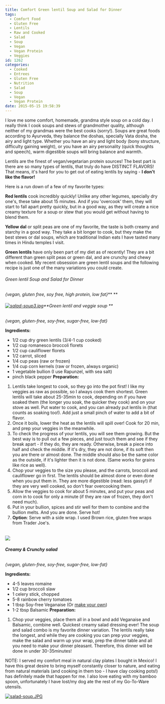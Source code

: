 ```yaml
---
title: Comfort Green lentil Soup and Salad for Dinner
tags:
  - Comfort Food
  - Gluten Free
  - Lentils
  - Raw and Cooked
  - Salad
  - Soup
  - Vegan
  - Vegan Protein
  - Veggies
id: 1262
categories:
  - Cooked
  - Entrees
  - Gluten Free
  - Nutrition
  - Salad
  - Soup
  - Vegan
  - Vegan Protein
date: 2015-05-15 19:58:39
---
```


I love me some comfort, homemade, grandma style soup on a cold day. I really think I cook soups and stews of grandmother quality, although neither of my grandmas were the best cooks (sorry!). Soups are great foods according to Ayurveda, they balance the doshas, specially Vata dosha, the airy and light type. Whether you have an airy and light body (bony structure, difficulty gaining weight), or you have an airy personality (quick thoughts and speech), warm digestible soups will bring balance and warmth.

Lentils are the finest of vegan/vegetarian protein sources! The best part is there are so many types of lentils, that truly do have DISTINCT FLAVORS! That means, it's hard for you to get out of eating lentils by saying - **I don't like the flavor!**

Here is a run down of a few of my favorite types:

**Red lentils** cook incredibly quickly! Unlike any other legumes, specially dry one's, these take about 15 minutes. And if you 'overcook' them, they will start to fall apart pretty quickly, but in a good way, as they will create a nice creamy texture for a soup or stew that you would get without having to blend them.

**Yellow dal** or split peas are one of my favorite, the taste is both creamy and starchy in a good way. They take a bit longer to cook, but they make the best stews or dal soups, which are traditional Indian eats I have tasted many times in Hindu temples I visit.

**Green lentils** have only been part of my diet as of recently! They are a bit different than green split peas or green dal, and are crunchy and chewy when cooked. My recent obsession are green lentil soups and the following recipe is just one of the many variations you could create.

###### Green lentil Soup and Salad for Dinner

_{vegan, gluten free, soy free, high protein, low fat}_** **

###### [![salad-soup3.jpg](http://girlintheraw.com/wp-content/uploads/2015/05/salad-soup3.jpg)](http://girlintheraw.com/wp-content/uploads/2015/05/salad-soup3.jpg)**Green lentil and veggie soup **

_{vegan, gluten-free, soy-free, sugar-free, low-fat}_

**Ingredients:**

*   1/2 cup dry green lentils (3/4-1 cup cooked)
*   1/2 cup romanesco broccoli florets
*   1/2 cup cauliflower florets
*   1/2 carrot, sliced
*   1/4 cup peas (raw or frozen)
*   1/4 cup corn kernels (raw or frozen, always organic)
*   1 vegetable bullion (I use Rapunzel, with sea salt)
*   pinch black pepper
**Preparation:**

1.  Lentils take longest to cook, so they go into the pot first! I like my veggies as raw as possible, so I always cook them shortest. Green lentils will take about 25-35min to cook, depending on if you have soaked them (the longer you soak, the quicker they cook) and on your stove as well. Put water to cook, and you can already put lentils in (that counts as soaking too!). Add just a small pinch of water to add a bit of flavor.
2.  Once it boils, lower the heat as the lentils will spill over! Cook for 20 min, and prep your veggies in the meanwhile.
3.  To check the progress of your lentils, you will see them growing. But the best way is to pull out a few pieces, and just touch them and see if they break apart - if they do, they are ready. Otherwise, break a piece into half and check the middle. If it's dry, they are not done, if its soft then you are there or almost done. The middle should also be the same color as the outside, if it's lighter then it is not done. (Same works for grains like rice as well).
4.  Chop your veggies to the size you please, and the carrots, broccoli and cauliflower go in first. The lentils should be almost done or even done when you put them in. They are more digestible (read: less gassy!) if they are very well cooked, so don't fear overcooking them.
5.  Allow the veggies to cook for about 5 minutes, and put your peas and corn in to cook for only a minute (if they are raw of frozen, they don't need much).
6.  Put in your bullion, spices and stir well for them to combine and the bullion melts. And you are done. Serve hot!
7.  **Option**: Serve with a side wrap. I used Brown rice, gluten free wraps from Trader Joe's.

###### 

[![](http://girlintheraw.com/wp-content/uploads/2015/05/salad-soup2.jpg)](http://girlintheraw.com/wp-content/uploads/2015/05/salad-soup2.jpg)

###### **Creamy &amp; Crunchy salad**

_{vegan, gluten-free, soy-free, sugar-free, low-fat}_

**Ingredients:**

*   4-5 leaves romaine
*   1/2 cup broccoli slaw
*   1 celery stick, chopped
*   5-8 rainbow cherry tomatoes
*   1 tbsp Soy-free Veganaise (Or [make your own](http://girlintheraw.com/creamy-pumpkin-soup-and-quinoa-risotto/))
*   1-2 tbsp Balsamic
**Preparation:**

1.  Chop your veggies, place them all in a bowl and add Veganaise and Balsamic, combine well. Quickest creamy salad dressing ever!
The soup and salad combo is my favorite dinner variation. The lentils really take the longest, and while they are cooking you can prep your veggies, make the salad and warm up your wrap, prep the dinner table and all you need to make your dinner pleasant. Therefore, this dinner will be done in under 30-35minutes!

NOTE: I served my comfort meal in natural clay plates I bought in Mexico! I have this great desire to bring myself constantly closer to nature, and eating from natural materials (and cooking in them too - I have clay cooking pots!) has definitely made that happen for me. I also love eating with my bamboo spoon, unfortunately I have lost/my dog ate the rest of my Go-To-Ware utensils.

[![salad-soup.JPG](http://girlintheraw.com/wp-content/uploads/2015/05/salad-soup.jpg)](http://girlintheraw.com/wp-content/uploads/2015/05/salad-soup.jpg)